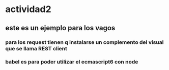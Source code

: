 # actividad2

## este es un ejemplo para los vagos

### para los request tienen q instalarse un complemento del visual que se llama REST client 
### babel es para poder utilizar el ecmascript6 con node 
